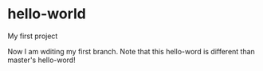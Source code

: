 # hello-world
My first project

Now I am wditing my first branch. Note that this hello-word is different than master's hello-word!
